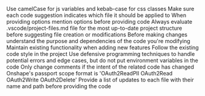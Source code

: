 Use camelCase for js variables and kebab-case for css classes
Make sure each code suggestion indicates which file it should be applied to
When providing options mention options before providing code
Always evaluate .vscode/project-files.md file for the most up-to-date project structure before suggesting file creation or modifications
Before making changes understand the purpose and dependencies of the code you're modifying
Maintain existing functionality when adding new features
Follow the existing code style in the project
Use defensive programming techniques to handle potential errors and edge cases, but do not put environment variables in the code
Only change comments if the intent of the related code has changed
Onshape's passport scope format is 'OAuth2ReadPII OAuth2Read OAuth2Write OAuth2Delete'
Provide a list of updates to each file with their name and path before providing the code